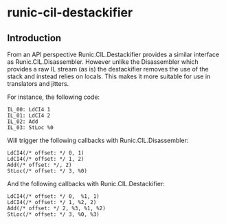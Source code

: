 # runic-cil-destackifier

## Introduction
From an API perspective Runic.CIL.Destackifier provides a similar interface as Runic.CIL.Disassembler. However unlike the Disassembler which provides a raw IL stream (as is) the destackifier removes the use of the stack and instead relies on locals. This makes it more suitable for use in translators and jitters.

For instance, the following code:
```
IL_00: LdCI4 1
IL_01: LdCI4 2
IL_02: Add
IL_03: StLoc %0
```

Will trigger the following callbacks with Runic.CIL.Disassembler:
```
LdCI4(/* offset: */ 0, 1)
LdCI4(/* offset: */ 1, 2)
Add(/* offset: */, 2)
StLoc(/* offset: */ 3, %0)
```

And the following callbacks with Runic.CIL.Destackifier:
```
LdCI4(/* offset: */ 0,  %1, 1)
LdCI4(/* offset: */ 1, %2, 2)
Add(/* offset: */ 2, %3, %1, %2)
StLoc(/* offset: */ 3, %0, %3)
```
